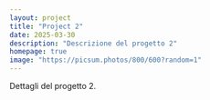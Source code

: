 ```yaml
---
layout: project
title: "Project 2"
date: 2025-03-30
description: "Descrizione del progetto 2"
homepage: true
image: "https://picsum.photos/800/600?random=1"
---
```


Dettagli del progetto 2.

